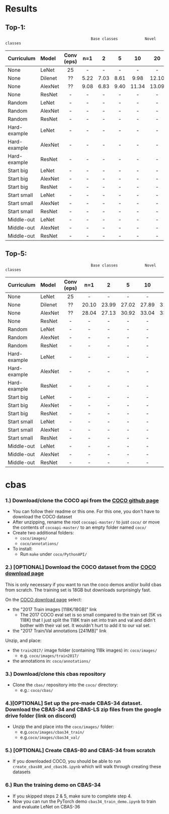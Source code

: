 # Results

## Top-1:
                                          Base classes            Novel classes
| Curriculum   |	Model     | Conv (eps) | n=1  | 2  | 5  | 	10  | 20 |
| :------------|  :---------|:---------: | :---: |:--:| :-:| :--: |:--:|
| None         |  LeNet     |     25     |   -   | -  | -  |  -   | -  |
| None         |  Dilenet   |     ??     |  5.22 |  7.03 |  8.61 |  9.98 | 12.10 |
| None         |  AlexNet   |     ??     |  9.08 |  6.83 |  9.40 | 11.34 | 13.09 | 
| None         |  ResNet    |      -     |   -   | -  | -  |  -   | -  |
| Random       |  LeNet     |      -     |   -   | -  | -  |  -   | -  |
| Random       |  AlexNet   |      -     |   -   | -  | -  |  -   | -  |
| Random       |  ResNet    |      -     |   -   | -  | -  |  -   | -  |
| Hard-example |  LeNet     |      -     |   -   | -  | -  |  -   | -  |
| Hard-example |  AlexNet   |      -     |   -   | -  | -  |  -   | -  |
| Hard-example |  ResNet    |      -     |   -   | -  | -  |  -   | -  |
| Start big    |  LeNet     |      -     |   -   | -  | -  |  -   | -  |
| Start big    |  AlexNet   |      -     |   -   | -  | -  |  -   | -  |
| Start big    |  ResNet    |      -     |   -   | -  | -  |  -   | -  |
| Start small  |  LeNet     |      -     |   -   | -  | -  |  -   | -  |
| Start small  |  AlexNet   |      -     |   -   | -  | -  |  -   | -  |
| Start small  |  ResNet    |      -     |   -   | -  | -  |  -   | -  |
| Middle-out   |  LeNet     |      -     |   -   | -  | -  |  -   | -  |
| Middle-out   |  AlexNet   |      -     |   -   | -  | -  |  -   | -  |
| Middle-out   |  ResNet    |      -     |   -   | -  | -  |  -   | -  |

## Top-5:
                                          Base classes            Novel classes
| Curriculum   |	Model     | Conv (eps) | n=1  | 2  | 5  | 	10  | 20 |
| :------------|  :---------|:---------: | :---: |:--:| :-:| :--: |:--:|
| None         |  LeNet     |     25     |   -   | -  | -  |  -   | -  |
| None         |  Dilenet   |     ??     | 20.10 | 23.99 | 27.02 | 27.89 | 31.78 |
| None         |  AlexNet   |     ??     | 28.04 | 27.13 | 30.92 | 33.04 | 33.27 |
| None         |  ResNet    |      -     |   -   | -  | -  |  -   | -  |
| Random       |  LeNet     |      -     |   -   | -  | -  |  -   | -  |
| Random       |  AlexNet   |      -     |   -   | -  | -  |  -   | -  |
| Random       |  ResNet    |      -     |   -   | -  | -  |  -   | -  |
| Hard-example |  LeNet     |      -     |   -   | -  | -  |  -   | -  |
| Hard-example |  AlexNet   |      -     |   -   | -  | -  |  -   | -  |
| Hard-example |  ResNet    |      -     |   -   | -  | -  |  -   | -  |
| Start big    |  LeNet     |      -     |   -   | -  | -  |  -   | -  |
| Start big    |  AlexNet   |      -     |   -   | -  | -  |  -   | -  |
| Start big    |  ResNet    |      -     |   -   | -  | -  |  -   | -  |
| Start small  |  LeNet     |      -     |   -   | -  | -  |  -   | -  |
| Start small  |  AlexNet   |      -     |   -   | -  | -  |  -   | -  |
| Start small  |  ResNet    |      -     |   -   | -  | -  |  -   | -  |
| Middle-out   |  LeNet     |      -     |   -   | -  | -  |  -   | -  |
| Middle-out   |  AlexNet   |      -     |   -   | -  | -  |  -   | -  |
| Middle-out   |  ResNet    |      -     |   -   | -  | -  |  -   | -  |



# cbas
### 1.) Download/clone the COCO api from the <a href=https://github.com/cocodataset/cocoapi>COCO github page</a>
* You can follow their readme or this one.  For this one, you don't have to download the COCO dataset
* After unzipping, rename the root `cocoapi-master/` to just `coco/` or move the contents of `cocoapi-master/` to an empty folder named `coco/`
* Create two additional folders:
  * `coco/images/`
  * `coco/annotations/`
* To install:
  * Run `make` under `coco/PythonAPI/`

### 2.) [OPTIONAL] Download the COCO dataset from the <a href=http://cocodataset.org/#download>COCO download page</a>

This is only necessary if you want to run the coco demos and/or build cbas from scratch.  The training set is 18GB but downloads surprisingly fast.

On the <a href=http://cocodataset.org/#download>COCO download page</a> select: 
* the "2017 Train images [118K/18GB]" link
    * The 2017 COCO eval set is so small compared to the train set (5K vs 118K) that I just split the 118K train set into train and val and didn't bother with their val set.  It wouldn't hurt to add it to our val set.
* the "2017 Train/Val annotations [241MB]" link

Unzip, and place:
* the `train2017/` image folder (containing 118k images) in: `coco/images/`
    * e.g. `coco/images/train2017/`
* the annotations in: `coco/annotations/`

### 3.) Download/clone this cbas repository
* Clone the `cbas/` repository into the `coco/` directory:
    * e.g.: `coco/cbas/`

### 4.)[OPTIONAL] Set up the pre-made CBAS-34 dataset.  Download the CBAS-34 and CBAS-LS zip files from the google drive folder (link on discord)
* Unzip the and place into the `coco/images/` folder:
    * e.g.`coco/images/cbas34_train/`
    * e.g.`coco/images/cbas34_val/`
    
### 5.) [OPTIONAL] Create CBAS-80 and CBAS-34 from scratch
* If you downloaded COCO, you should be able to run `create_cbas80_and_cbas36.ipynb` which will walk through creating these datasets

### 6.) Run the training demo on CBAS-34
* If you skipped steps 2 & 5, make sure to complete step 4.
* Now you can run the PyTorch demo `cbas34_train_demo.ipynb` to train and evaluate LeNet on CBAS-36
